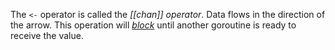 The `<-` operator is called the _[[chan]] operator_. Data flows in the direction of the arrow. This operation will [_block_](https://en.wikipedia.org/wiki/Blocking_(computing)) until another goroutine is ready to receive the value.